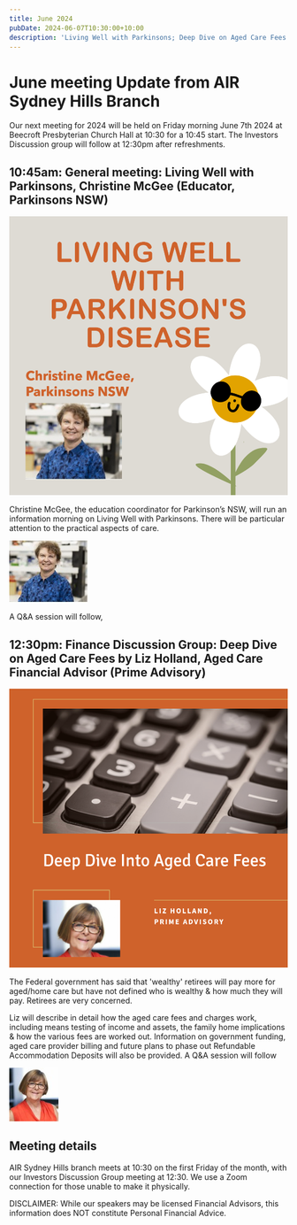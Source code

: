 ```yaml
---
title: June 2024
pubDate: 2024-06-07T10:30:00+10:00
description: 'Living Well with Parkinsons; Deep Dive on Aged Care Fees'
---
```


# June meeting Update from AIR Sydney Hills Branch

Our next meeting for 2024 will be held on Friday morning June 7th 2024 at Beecroft Presbyterian Church Hall at 10:30 for a 10:45 start. The Investors Discussion group will follow at 12:30pm after refreshments.

## 10:45am: General meeting: Living Well with Parkinsons, Christine McGee (Educator, Parkinsons NSW)

![Parkinsons](../../assets/images/Living-Well-with-Parkinsons.png)

Christine McGee, the education coordinator for Parkinson’s NSW, will run an information morning on Living Well with Parkinsons. There will be particular attention to the practical aspects of care.

![Christine McGee](../../assets/images/Christine-McGee.jpg)

A Q&A session will follow,

## 12:30pm: Finance Discussion Group: Deep Dive on Aged Care Fees by Liz Holland, Aged Care Financial Advisor (Prime Advisory)

![Aged Care Fees](../../assets/images/Deep-Dive-into-Aged-Care-Fees.png)

The Federal government has said that 'wealthy' retirees will pay more for aged/home care but have not defined who is wealthy & how much they will pay. Retirees are very concerned.

Liz will describe in detail how the aged care fees and charges work, including means testing of income and assets, the family home implications & how the various fees are worked out. Information on government funding, aged care provider billing and future plans to phase out Refundable Accommodation Deposits will also be provided. A Q&A session will follow

![Liz Holland](../../assets/images/Liz-Holland.jpg)

## Meeting details

AIR Sydney Hills branch meets at 10:30 on the first Friday of the month, with our Investors Discussion Group meeting at 12:30. We use a Zoom connection for those unable to make it physically.

DISCLAIMER: While our speakers may be licensed Financial Advisors, this information does NOT constitute Personal Financial Advice.
